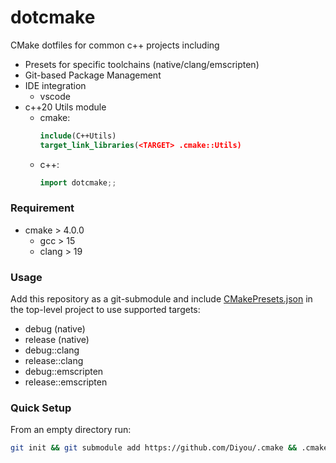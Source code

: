 # dotcmake

CMake dotfiles for common c++ projects including

- Presets for specific toolchains (native/clang/emscripten)
- Git-based Package Management
- IDE integration
  - vscode
- c++20 Utils module
  - cmake:
    ```cmake
    include(C++Utils)
    target_link_libraries(<TARGET> .cmake::Utils)
    ```
  - c++:
    ```c++
    import dotcmake;;
    ```

### Requirement

- cmake > 4.0.0
  - gcc > 15
  - clang > 19

### Usage

Add this repository as a git-submodule and include [CMakePresets.json](CMakePresets.json) in the top-level project to use supported targets:

- debug (native)
- release (native)
- debug::clang
- release::clang
- debug::emscripten
- release::emscripten

### Quick Setup

From an empty directory run:
```sh
git init && git submodule add https://github.com/Diyou/.cmake && .cmake/setup c++
```
